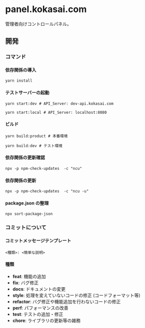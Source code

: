 # panel.kokasai.com
管理者向けコントロールパネル。

## 開発

### コマンド

#### 依存関係の導入
```shell
yarn install
```

#### テストサーバーの起動
```shell
yarn start:dev # API_Server: dev-api.kokasai.com

yarn start:local # API_Server: localhost:8080
```

#### ビルド
```shell
yarn build:product # 本番環境

yarn build:dev # テスト環境
```

#### 依存関係の更新確認
```shell
npx -p npm-check-updates  -c "ncu"
```

#### 依存関係の更新
```shell
npx -p npm-check-updates  -c "ncu -u"
```

#### package.json の整理
```shell
npx sort-package-json
```

### コミットについて

#### コミットメッセージテンプレート

```
<種類>: <簡単な説明>
```

#### 種類

- **feat**: 機能の追加
- **fix**: バグ修正
- **docs**: ドキュメントの変更
- **style**: 処理を変えていないコードの修正 (コードフォーマット等)
- **refactor**: バグ修正や機能追加を行わないコードの修正
- **perf**: パフォーマンスの改善
- **test**: テストの追加・修正
- **chore**: ライブラリの更新等の雑務
